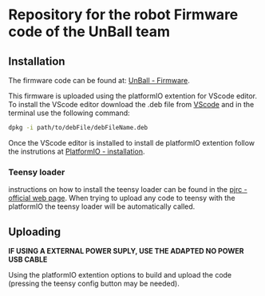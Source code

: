 # Repository for the robot Firmware code of the UnBall team
## Installation
The firmware code can be found at: [UnBall - Firmware](https://github.com/unball/Firmware.git).

This firmware is uploaded using the platformIO extention for VScode editor.
To install the VScode editor download the .deb file from [VScode](https://code.visualstudio.com/) and in the terminal use the following command: 
```bash
dpkg -i path/to/debFile/debFileName.deb 
```

Once the VScode editor is installed to install de platformIO extention follow the instrutions at [PlatformIO - installation](https://platformio.org/install/ide?install=vscode).

### Teensy loader
instructions on how to install the teensy loader can be found in the [pjrc - official web page](https://www.pjrc.com/teensy/loader_linux.html). When trying to upload any code to teensy with the platformIO the teensy loader will be automatically called.

## Uploading
**IF USING A EXTERNAL POWER SUPLY, USE THE ADAPTED NO POWER USB CABLE**

Using the platformIO extention options to build and upload the code (pressing the teensy config button may be needed).